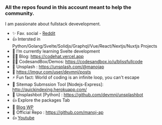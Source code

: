 ### All the repos found in this account meant to help the community.
 I am passionate about fullstack devevelopment.
<!--
**manojap/manojap** is a ✨ _special_ ✨ repository because its `README.md` (this file) appears on your GitHub profile.

Here are some ideas to get you started:
-->
   
- ✨ Fav. social - [Reddit](https://www.reddit.com/user/wildcat_sera)
- 👍 Intersted in Python/Golang/Svelte/Solidjs/Graphql/Vue/React/Nextjs/Nuxtjs Projects
- 🔭 I’m currently learning Svelte development
- 🐱‍🚀 Blog: https://codehat.vercel.app 
- 🐱‍🚀 CodesandBox/Demos: https://codesandbox.io/u/blissfullcode
- 📸 Unsplash : https://unsplash.com/@manojap
- 🔰 https://imgur.com/user/devmnj/posts 
- ⚡ Fun fact: World of coding is an infinite loop, you can't escape
- 🌹 Sitemap Submssion Tool [Nodejs-Express]: http://quickindexing.herokuapp.com/
- 📸 Unsplashbot [Python] : https://github.com/devmnj/unsplashbot
- 👍 Explore the packages Tab
- 🚀 [Blog WP](http://javscriptsu.wordpress.com)  
- 🚙 Official Repo : https://github.com/manoj-ap
- 👍 [Youtube](https://www.youtube.com/channel/UCkSwyi4WrPu72919ddzfmPQ) 



